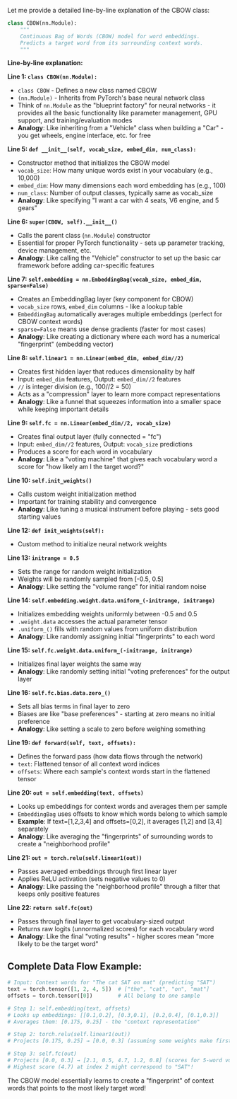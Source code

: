Let me provide a detailed line-by-line explanation of the CBOW class:

```python
class CBOW(nn.Module):
    """
    Continuous Bag of Words (CBOW) model for word embeddings.
    Predicts a target word from its surrounding context words.
    """
```
**Line-by-line explanation:**

**Line 1: `class CBOW(nn.Module):`**
- `class CBOW` - Defines a new class named CBOW
- `(nn.Module)` - Inherits from PyTorch's base neural network class
- Think of `nn.Module` as the "blueprint factory" for neural networks - it provides all the basic functionality like parameter management, GPU support, and training/evaluation modes
- **Analogy**: Like inheriting from a "Vehicle" class when building a "Car" - you get wheels, engine interface, etc. for free

**Line 5: `def __init__(self, vocab_size, embed_dim, num_class):`**
- Constructor method that initializes the CBOW model
- `vocab_size`: How many unique words exist in your vocabulary (e.g., 10,000)
- `embed_dim`: How many dimensions each word embedding has (e.g., 100)
- `num_class`: Number of output classes, typically same as vocab_size
- **Analogy**: Like specifying "I want a car with 4 seats, V6 engine, and 5 gears"

**Line 6: `super(CBOW, self).__init__()`**
- Calls the parent class (`nn.Module`) constructor
- Essential for proper PyTorch functionality - sets up parameter tracking, device management, etc.
- **Analogy**: Like calling the "Vehicle" constructor to set up the basic car framework before adding car-specific features

**Line 7: `self.embedding = nn.EmbeddingBag(vocab_size, embed_dim, sparse=False)`**
- Creates an EmbeddingBag layer (key component for CBOW)
- `vocab_size` rows, `embed_dim` columns - like a lookup table
- `EmbeddingBag` automatically averages multiple embeddings (perfect for CBOW context words)
- `sparse=False` means use dense gradients (faster for most cases)
- **Analogy**: Like creating a dictionary where each word has a numerical "fingerprint" (embedding vector)

**Line 8: `self.linear1 = nn.Linear(embed_dim, embed_dim//2)`**
- Creates first hidden layer that reduces dimensionality by half
- Input: `embed_dim` features, Output: `embed_dim//2` features
- `//` is integer division (e.g., 100//2 = 50)
- Acts as a "compression" layer to learn more compact representations
- **Analogy**: Like a funnel that squeezes information into a smaller space while keeping important details

**Line 9: `self.fc = nn.Linear(embed_dim//2, vocab_size)`**
- Creates final output layer (fully connected = "fc")
- Input: `embed_dim//2` features, Output: `vocab_size` predictions
- Produces a score for each word in vocabulary
- **Analogy**: Like a "voting machine" that gives each vocabulary word a score for "how likely am I the target word?"

**Line 10: `self.init_weights()`**
- Calls custom weight initialization method
- Important for training stability and convergence
- **Analogy**: Like tuning a musical instrument before playing - sets good starting values

**Line 12: `def init_weights(self):`**
- Custom method to initialize neural network weights

**Line 13: `initrange = 0.5`**
- Sets the range for random weight initialization
- Weights will be randomly sampled from [-0.5, 0.5]
- **Analogy**: Like setting the "volume range" for initial random noise

**Line 14: `self.embedding.weight.data.uniform_(-initrange, initrange)`**
- Initializes embedding weights uniformly between -0.5 and 0.5
- `.weight.data` accesses the actual parameter tensor
- `.uniform_()` fills with random values from uniform distribution
- **Analogy**: Like randomly assigning initial "fingerprints" to each word

**Line 15: `self.fc.weight.data.uniform_(-initrange, initrange)`**
- Initializes final layer weights the same way
- **Analogy**: Like randomly setting initial "voting preferences" for the output layer

**Line 16: `self.fc.bias.data.zero_()`**
- Sets all bias terms in final layer to zero
- Biases are like "base preferences" - starting at zero means no initial preference
- **Analogy**: Like setting a scale to zero before weighing something

**Line 19: `def forward(self, text, offsets):`**
- Defines the forward pass (how data flows through the network)
- `text`: Flattened tensor of all context word indices
- `offsets`: Where each sample's context words start in the flattened tensor

**Line 20: `out = self.embedding(text, offsets)`**
- Looks up embeddings for context words and averages them per sample
- `EmbeddingBag` uses offsets to know which words belong to which sample
- **Example**: If text=[1,2,3,4] and offsets=[0,2], it averages [1,2] and [3,4] separately
- **Analogy**: Like averaging the "fingerprints" of surrounding words to create a "neighborhood profile"

**Line 21: `out = torch.relu(self.linear1(out))`**
- Passes averaged embeddings through first linear layer
- Applies ReLU activation (sets negative values to 0)
- **Analogy**: Like passing the "neighborhood profile" through a filter that keeps only positive features

**Line 22: `return self.fc(out)`**
- Passes through final layer to get vocabulary-sized output
- Returns raw logits (unnormalized scores) for each vocabulary word
- **Analogy**: Like the final "voting results" - higher scores mean "more likely to be the target word"

## Complete Data Flow Example:

```python
# Input: Context words for "The cat SAT on mat" (predicting "SAT")
text = torch.tensor([1, 2, 4, 5])  # ["the", "cat", "on", "mat"]
offsets = torch.tensor([0])        # All belong to one sample

# Step 1: self.embedding(text, offsets)
# Looks up embeddings: [[0.1,0.2], [0.3,0.1], [0.2,0.4], [0.1,0.3]]
# Averages them: [0.175, 0.25] - the "context representation"

# Step 2: torch.relu(self.linear1(out))  
# Projects [0.175, 0.25] → [0.0, 0.3] (assuming some weights make first value negative)

# Step 3: self.fc(out)
# Projects [0.0, 0.3] → [2.1, 0.5, 4.7, 1.2, 0.8] (scores for 5-word vocab)
# Highest score (4.7) at index 2 might correspond to "SAT"!
```

The CBOW model essentially learns to create a "fingerprint" of context words that points to the most likely target word!

